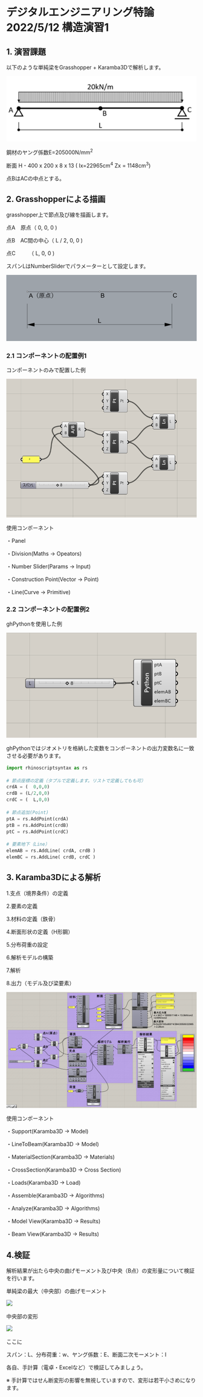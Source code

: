 # デジタルエンジニアリング特論2022/5/12 構造演習1
## 1. 演習課題
以下のような単純梁をGrasshopper + Karamba3Dで解析します。

![](img/2022-05-05-21-15-20.png)

鋼材のヤング係数E=205000N/mm<sup>2</sup>

断面 H - 400 x 200 x 8 x 13 ( Ix=22965cm<sup>4</sup> Zx = 1148cm<sup>3</sup>)

点BはACの中点とする。

## 2. Grasshopperによる描画


grasshopper上で節点及び線を描画します。

点A　原点（ 0, 0, 0 )

点B　AC間の中心（ L / 2, 0, 0 )

点C　　　（ L, 0, 0 )

スパンLはNumberSliderでパラメーターとして設定します。

![](img/2022-04-28-11-25-25.png)

### 2.1 コンポーネントの配置例1

コンポーネントのみで配置した例

![](img/2022-04-27-20-18-24.png)

使用コンポーネント

・Panel

・Division(Maths → Opeators)

・Number Slider(Params → Input)

・Construction Point(Vector → Point)

・Line(Curve → Primitive)

### 2.2 コンポーネントの配置例2

ghPythonを使用した例

![](img/2022-05-05-21-20-07.png)

ghPythonではジオメトリを格納した変数をコンポーネントの出力変数名に一致させる必要があります。

```python
import rhinoscriptsyntax as rs

# 節点座標の定義（タプルで定義します。リストで定義してもも可）
crdA = (  0,0,0)
crdB = (L/2,0,0)
crdC = (  L,0,0)

# 節点追加(Point)
ptA = rs.AddPoint(crdA) 
ptB = rs.AddPoint(crdB)
ptC = rs.AddPoint(crdC)

# 要素地下（Line）
elemAB = rs.AddLine( crdA, crdB )
elemBC = rs.AddLine( crdB, crdC )

```

## 3. Karamba3Dによる解析


1.支点（境界条件）の定義

2.要素の定義

3.材料の定義（鉄骨）

4.断面形状の定義（H形鋼）

5.分布荷重の設定

6.解析モデルの構築

7.解析

8.出力（モデル及び梁要素）

![](img/2022-05-19-02-40-32.png)


使用コンポーネント

・Support(Karamba3D → Model)

・LineToBeam(Karamba3D → Model)

・MaterialSection(Karamba3D → Materials)

・CrossSection(Karamba3D → Cross Section)

・Loads(Karamba3D → Load)

・Assemble(Karamba3D → Algorithms)

・Analyze(Karamba3D → Algorithms)

・Model View(Karamba3D → Results)

・Beam View(Karamba3D → Results)

## 4.検証

解析結果が出たら中央の曲げモーメント及び中央（B点）の変形量について検証を行います。

単純梁の最大（中央部）の曲げモーメント

<img src="https://latex.codecogs.com/svg.image?M=\frac{1}{8}&space;wL^{2}">

中央部の変形

<img src="https://latex.codecogs.com/svg.image?\delta=\frac{5wL^{4}}{384EI}&space;">

ここに

スパン：L、分布荷重：w、ヤング係数：E、断面二次モーメント：I

各自、手計算（電卓・Excelなど）で検証してみましょう。

※ 手計算ではせん断変形の影響を無視していますので、変形は若干小さめになります。
